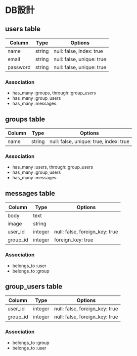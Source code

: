 # DB設計 
## users table
|Column|Type|Options|
|------|----|-------|
|name|string|null: false, index: true|
|email|string|null: false, unique: true|
|password|string|null: false, unique: true|

### Association
- has_many :groups, through::group_users
- has_many :group_users
- has_many :messages

## groups table
|Column|Type|Options|
|------|----|-------|
|name|string|null: false, unique: true, index: true|

### Association
- has_many :users, through::group_users
- has_many :group_users
- has_many :messages

## messages table
|Column|Type|Options|
|------|----|-------|
|body|text||
|image|string||
|user_id|integer|null: false, foreign_key: true|
|group_id|integer|foreign_key: true|

### Association
- belongs_to :user
- belongs_to :group

## group_users table

|Column|Type|Options|
|------|----|-------|
|user_id|integer|null: false, foreign_key: true|
|group_id|integer| null: false, foreign_key: true|

### Association
- belongs_to :group
- belongs_to :user